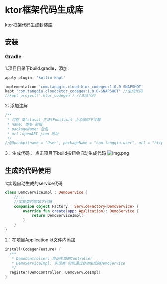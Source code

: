 # ktor框架代码生成库

ktor框架代码生成封装库

## 安装

### Gradle

1.项目目录下build.gradle，添加:

```groovy
apply plugin: 'kotlin-kapt'

implementation 'com.tangqiu.cloud:ktor_codegen:1.0.0-SNAPSHOT'
kapt 'com.tangqiu.cloud:ktor_codegen:1.0.0-SNAPSHOT' //生成代码
//kapt project(':ktor_codegen') //生成代码

```

2: 添加注解

```kotlin
/**
 * 可在 类(class) 方法(Function) 上添加如下注解
 * name: 类名 前缀
 * packageName: 包名
 * url：openAPI json 地址
 */
//@OpenApi(name = "User", packageName = "com.tangqiu.user", url = "http://127.0.0.1:8080/tangqiupenapi.json")

```

3：生成代码： 点击项目下build按钮会自动生成代码
![img.png](resources/img.png)

## 生成的代码使用

1:实现自动生成的service代码
```kotlin
class DemoServiceImpl : DemoService {
    //....
    //实现类内写如下代码
    companion object Factory : ServiceFactory<DemoService> {
        override fun create(app: Application): DemoService {
            return DemoServiceImpl()
        }
    }
}
```

2：在项目Application.kt文件内添加
  ```kotlin
  install(CodegenFeature) {
    /**
     * DemoController: 自动生成的Controller
     * DemoServiceImpl: 实现类 实现通过自动生成的DemoService
     */
    register(DemoController, DemoServiceImpl)
}
```